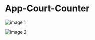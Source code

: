 # App-Court-Counter

![image 1](https://scontent.fhan3-1.fna.fbcdn.net/v/t1.0-9/21272117_160939204484646_2929781744918085361_n.jpg?oh=d5972228a4565a713306c4c7b4957feb&oe=5A59ECCA "Image 1")

![image 2](https://scontent.fhan3-1.fna.fbcdn.net/v/t1.0-9/21231907_160938981151335_7916080470636835126_n.jpg?oh=623069f6295a5a8151ab05e0c5ecb06c&oe=5A1406D9 "Image 2")
